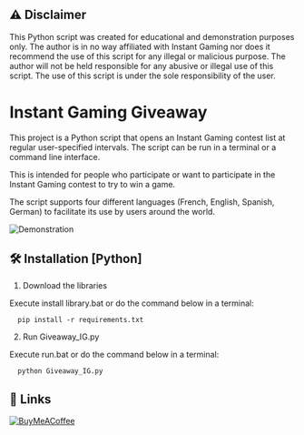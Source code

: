 
## ⚠️ Disclaimer

This Python script was created for educational and demonstration purposes only. The author is in no way affiliated with Instant Gaming nor does it recommend the use of this script for any illegal or malicious purpose. The author will not be held responsible for any abusive or illegal use of this script. The use of this script is under the sole responsibility of the user.


# Instant Gaming Giveaway


This project is a Python script that opens an Instant Gaming contest list at regular user-specified intervals. The script can be run in a terminal or a command line interface.

This is intended for people who participate or want to participate in the Instant Gaming contest to try to win a game.

The script supports four different languages (French, English, Spanish, German) to facilitate its use by users around the world.

![Demonstration](https://i.imgur.com/bRdHCNm.gif)

## 🛠️ Installation [Python]

1) Download the libraries
   
 Execute install library.bat
 or do the command below in a terminal: 
```
  pip install -r requirements.txt
```

2) Run Giveaway_IG.py
   
 Execute run.bat
 or do the command below in a terminal:
```bash
  python Giveaway_IG.py
```
    
## 🔗 Links

[![BuyMeACoffee](https://img.shields.io/badge/Buy%20Me%20a%20Coffee-ffdd00?style=for-the-badge&logo=buy-me-a-coffee&logoColor=black)](https://www.buymeacoffee.com/michoko)
